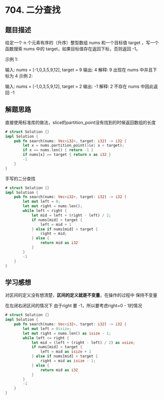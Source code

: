 # 704. 二分查找

## 题目描述

给定一个 n 个元素有序的（升序）整型数组 nums 和一个目标值 target  ，写一个函数搜索 nums 中的 target，如果目标值存在返回下标，否则返回 -1。


示例 1:

输入: nums = [-1,0,3,5,9,12], target = 9
输出: 4
解释: 9 出现在 nums 中并且下标为 4
示例 2:

输入: nums = [-1,0,3,5,9,12], target = 2
输出: -1
解释: 2 不存在 nums 中因此返回 -1
 

## 解题思路

直接使用标准库的做法，slice的partition_point没有找到的时候返回数组的长度

```rust
# struct Solution {}
impl Solution {
    pub fn search(nums: Vec<i32>, target: i32) -> i32 {
        let x = nums.partition_point(|&x| x < target);
        if x == nums.len() { return -1 }
        if nums[x] == target { return x as i32 }
        -1
    }
}
```

手写的二分查找

```rust
# struct Solution {}
impl Solution {
    pub fn search(nums: Vec<i32>, target: i32) -> i32 {
        let mut left = 0;
        let mut right = nums.len();
        while left < right {
            let mid = left + (right - left) / 2;
            if nums[mid] < target {
                left = mid + 1
            } else if nums[mid] > target {
                right = mid;
            } else {
                return mid as i32
            }
        }
        -1
    }
}
```


## 学习感想

对区间的定义没有想清楚，**区间的定义就是不变量**，在操作的过程中 保持不变量

在左闭右闭区间的情况下 由于right 要 -1，所以要考虑right=0 - 1的情况

```rust
# struct Solution {}
impl Solution {
    pub fn search(nums: Vec<i32>, target: i32) -> i32 {
        let mut left = 0isize;
        let mut right = nums.len() as isize - 1;
        while left <= right {
            let mid = (left + (right - left) / 2) as usize;
            if nums[mid] < target {
                left = mid as isize + 1
            } else if nums[mid] > target {
                right = mid as isize - 1;
            } else {
                return mid as i32
            }
        }
        -1
    }
}
```

